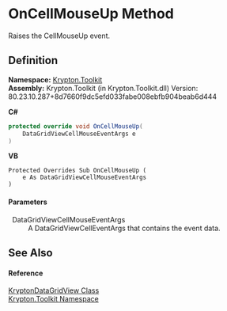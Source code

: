 # OnCellMouseUp Method


Raises the CellMouseUp event.



## Definition
**Namespace:** <a href="79d2eac2-21f4-54ff-7552-b20c33c30600.md">Krypton.Toolkit</a>  
**Assembly:** Krypton.Toolkit (in Krypton.Toolkit.dll) Version: 80.23.10.287+8d7660f9dc5efd033fabe008ebfb904beab6d444

**C#**
``` C#
protected override void OnCellMouseUp(
	DataGridViewCellMouseEventArgs e
)
```
**VB**
``` VB
Protected Overrides Sub OnCellMouseUp ( 
	e As DataGridViewCellMouseEventArgs
)
```



#### Parameters
<dl><dt>  DataGridViewCellMouseEventArgs</dt><dd>A DataGridViewCellEventArgs that contains the event data.</dd></dl>

## See Also


#### Reference
<a href="b763ad9e-a40e-a9d4-85a7-f45569078e74.md">KryptonDataGridView Class</a>  
<a href="79d2eac2-21f4-54ff-7552-b20c33c30600.md">Krypton.Toolkit Namespace</a>  
